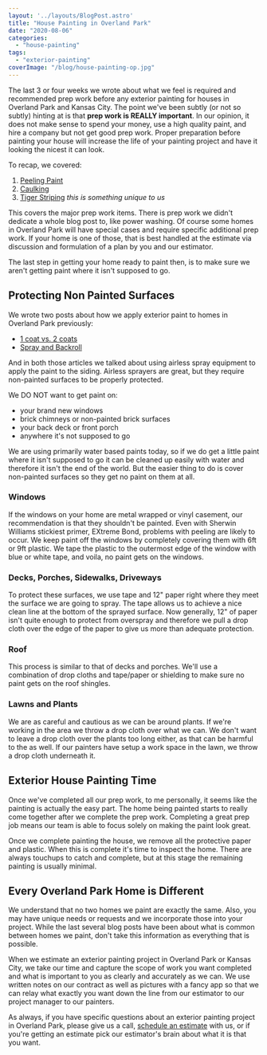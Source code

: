 ```yaml
---
layout: '../layouts/BlogPost.astro'
title: "House Painting in Overland Park"
date: "2020-08-06"
categories: 
  - "house-painting"
tags: 
  - "exterior-painting"
coverImage: "/blog/house-painting-op.jpg"
---
```


The last 3 or four weeks we wrote about what we feel is required and recommended prep work before any exterior painting for houses in Overland Park and Kansas City. The point we've been subtly (or not so subtly) hinting at is that **prep work is REALLY important**. In our opinion, it does not make sense to spend your money, use a high quality paint, and hire a company but not get good prep work. Proper preparation before painting your house will increase the life of your painting project and have it looking the nicest it can look.

To recap, we covered:

1. [Peeling Paint](https://greatplainspaintingkc.com/peeling-paint-overland-park/)
2. [Caulking](https://greatplainspaintingkc.com/caulking-and-exterior-painting-overland-park/)
3. [Tiger Striping](https://greatplainspaintingkc.com/caulking-and-exterior-painting-overland-park/) _this is something unique to us_

This covers the major prep work items. There is prep work we didn't dedicate a whole blog post to, like power washing. Of course some homes in Overland Park will have special cases and require specific additional prep work. If your home is one of those, that is best handled at the estimate via discussion and formulation of a plan by you and our estimator.

The last step in getting your home ready to paint then, is to make sure we aren't getting paint where it isn't supposed to go.

## Protecting Non Painted Surfaces

We wrote two posts about how we apply exterior paint to homes in Overland Park previously:

- [1 coat vs. 2 coats](https://greatplainspaintingkc.com/1-coat-versus-2-coats-overland-park-exterior-painting/)
- [Spray and Backroll](https://greatplainspaintingkc.com/spray-backroll-overland-park-exterior-painting/)

And in both those articles we talked about using airless spray equipment to apply the paint to the siding. Airless sprayers are great, but they require non-painted surfaces to be properly protected.

We DO NOT want to get paint on:

- your brand new windows
- brick chimneys or non-painted brick surfaces
- your back deck or front porch
- anywhere it's not supposed to go

We are using primarily water based paints today, so if we do get a little paint where it isn't supposed to go it can be cleaned up easily with water and therefore it isn't the end of the world. But the easier thing to do is cover non-painted surfaces so they get no paint on them at all.

### Windows

If the windows on your home are metal wrapped or vinyl casement, our recommendation is that they shouldn't be painted. Even with Sherwin Williams stickiest primer, EXtreme Bond, problems with peeling are likely to occur. We keep paint off the windows by completely covering them with 6ft or 9ft plastic. We tape the plastic to the outermost edge of the window with blue or white tape, and voila, no paint gets on the windows.

### Decks, Porches, Sidewalks, Driveways

To protect these surfaces, we use tape and 12" paper right where they meet the surface we are going to spray. The tape allows us to achieve a nice clean line at the bottom of the sprayed surface. Now generally, 12" of paper isn't quite enough to protect from overspray and therefore we pull a drop cloth over the edge of the paper to give us more than adequate protection.

### Roof

This process is similar to that of decks and porches. We'll use a combination of drop cloths and tape/paper or shielding to make sure no paint gets on the roof shingles.

### Lawns and Plants

We are as careful and cautious as we can be around plants. If we're working in the area we throw a drop cloth over what we can. We don't want to leave a drop cloth over the plants too long either, as that can be harmful to the as well. If our painters have setup a work space in the lawn, we throw a drop cloth underneath it.

## Exterior House Painting Time

Once we've completed all our prep work, to me personally, it seems like the painting is actually the easy part. The home being painted starts to really come together after we complete the prep work. Completing a great prep job means our team is able to focus solely on making the paint look great.

Once we complete painting the house, we remove all the protective paper and plastic. When this is complete it's time to inspect the home. There are always touchups to catch and complete, but at this stage the remaining painting is usually minimal.

## Every Overland Park Home is Different

We understand that no two homes we paint are exactly the same. Also, you may have unique needs or requests and we incorporate those into your project. While the last several blog posts have been about what is common between homes we paint, don't take this information as everything that is possible.

When we estimate an exterior painting project in Overland Park or Kansas City, we take our time and capture the scope of work you want completed and what is important to you as clearly and accurately as we can. We use written notes on our contract as well as pictures with a fancy app so that we can relay what exactly you want down the line from our estimator to our project manager to our painters.

As always, if you have specific questions about an exterior painting project in Overland Park, please give us a call, [schedule an estimate](https://greatplainspaintingkc.com/contact/) with us, or if you're getting an estimate pick our estimator's brain about what it is that you want.

